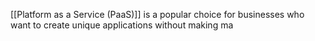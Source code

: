 [[Platform as a Service (PaaS)]] is a popular choice for businesses who want to create unique applications without making ma